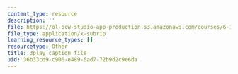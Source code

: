 ```yaml
---
content_type: resource
description: ''
file: https://ol-ocw-studio-app-production.s3.amazonaws.com/courses/6-189-multicore-programming-primer-january-iap-2007/36b33cd9c906e4896ad772b9d2c9e6da_vhIwuNJzVG4.srt
file_type: application/x-subrip
learning_resource_types: []
resourcetype: Other
title: 3play caption file
uid: 36b33cd9-c906-e489-6ad7-72b9d2c9e6da
---
```

